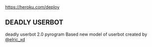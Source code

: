 https://heroku.com/deploy

## DEADLY USERBOT

deadly userbot 2.0 pyrogram Based new model of userbot created by [@elric_xd](https://t.me/elric_xd) 


